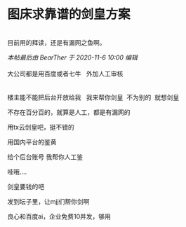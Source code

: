 # 图床求靠谱的剑皇方案


<img id="aimg_iO1Ib" onclick="zoom(this, this.src, 0, 0, 0)" class="zoom" src="https://img.cy/images/2020/11/05/imageafd3ea3f40048a90.png" onmouseover="img_onmouseoverfunc(this)" onload="thumbImg(this)" border="0" alt="" /><br />
<br />
目前用的拜读，还是有漏网之鱼啊。<img src="static/image/smiley/yct/002.gif" smilieid="30" border="0" alt="" /> 

<i class="pstatus"> 本帖最后由 BearTher 于 2020-11-6 10:00 编辑 </i><br />
<br />
大公司都是用百度或者七牛&nbsp; &nbsp;外加人工审核<br />
<br />
<br />
楼主能不能把后台开放给我&nbsp; &nbsp;我来帮你剑皇&nbsp;&nbsp;不为别的&nbsp;&nbsp;就想剑皇

不存在百分百的，就算是人工，都是有漏网的

用tx云剑皇吧，挺不错的

用国内平台的鉴黄

给个后台账号 我帮你人工鉴<img src="static/image/smiley/default/lol.gif" smilieid="12" border="0" alt="" /> 

<img src="static/image/smiley/default/sweat.gif" smilieid="10" border="0" alt="" />哇哦....

剑皇要钱的吧

发到坛子里，让mjj们帮你剑啊

良心和百度ai，企业免费10并发，够用
